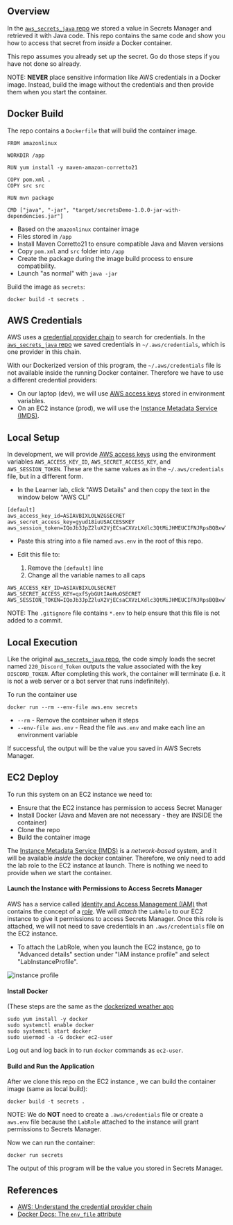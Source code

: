 
## Overview

In the [`aws_secrets_java` repo](https://github.com/cs220s25/aws_secrets_java) we stored a value in Secrets Manager and retrieved it with Java code.  This repo contains the same code and show you how to access that secret from *inside* a Docker container.

This repo assumes you already set up the secret.  Go do those steps if you have not done so already.

NOTE:  **NEVER** place sensitive information like AWS credentials in a Docker image.  Instead, build the image without the credentials and then provide them when you start the container.

## Docker Build

The repo contains a `Dockerfile` that will build the container image.

```
FROM amazonlinux

WORKDIR /app

RUN yum install -y maven-amazon-corretto21

COPY pom.xml .
COPY src src

RUN mvn package

CMD ["java", "-jar", "target/secretsDemo-1.0.0-jar-with-dependencies.jar"]
```

* Based on the `amazonlinux` container image
* Files stored in `/app`
* Install Maven Corretto21 to ensure compatible Java and Maven versions
* Copy `pom.xml` and `src` folder into `/app`
* Create the package during the image build process to ensure compatibility.
* Launch "as normal" with `java -jar`


Build the image as `secrets`:

```
docker build -t secrets .
```



## AWS Credentials

AWS uses a [credential provider chain](https://docs.aws.amazon.com/sdkref/latest/guide/standardized-credentials.html#credentialProviderChain) to search for credentials.  In the [`aws_secrets_java` repo](https://github.com/cs220s25/aws_secrets_java) we saved credentials in `~/.aws/credentials`, which is one provider in this chain.

With our Dockerized version of this program, the `~/.aws/credentials` file is not available inside the running Docker container.  Therefore we have to use a different credential providers:

* On our laptop (dev), we will use [AWS access keys](https://docs.aws.amazon.com/sdkref/latest/guide/feature-static-credentials.html) stored in environment variables.
* On an EC2 instance (prod), we will use the [Instance Metadata Service (IMDS)](https://docs.aws.amazon.com/sdkref/latest/guide/feature-imds-credentials.html).

## Local Setup

In development, we will provide [AWS access keys](https://docs.aws.amazon.com/sdkref/latest/guide/feature-static-credentials.html) using the environment variables `AWS_ACCESS_KEY_ID`, `AWS_SECRET_ACCESS_KEY`, and `AWS_SESSION_TOKEN`.  These are the same values as in the `~/.aws/credentials` file, but in a different form.


* In the Learner lab, click "AWS Details" and then copy the text in the window below "AWS CLI"

```
[default]
aws_access_key_id=ASIAVBIXLOLWZGSECRET
aws_secret_access_key=gyud18iuUSACCESSKEY
aws_session_token=IQoJb3JpZ2luX2VjECsaCXVzLXdlc3QtMiJHMEUCIFNJRpsBQBxwT+nRg1vX7xAFN7zSmvU/OvW9kbS9M1lFAiEAt3PQREALLY_LONG_TOKEN
```

* Paste this string into a file named `aws.env` in the root of this repo.

* Edit this file to:

  1. Remove the `[default]` line
  2. Change all the variable names to all caps


```
AWS_ACCESS_KEY_ID=ASIAVBIXLOLSECRET
AWS_SECRET_ACCESS_KEY=qxfSybGUtIAeHuOSECRET
AWS_SESSION_TOKEN=IQoJb3JpZ2luX2VjECsaCXVzLXdlc3QtMiJHMEUCIFNJRpsBQBxwT+nRg1vX7xAFN7zSmvU/OvW9kbS9M1lFAiEAt3PQREALLY_LONG_TOKEN
```
  
NOTE:  The `.gitignore` file contains `*.env` to help ensure that this file is not added to a commit.



## Local Execution

Like the original [`aws_secrets_java` repo](https://github.com/cs220s25/aws_secrets_java), the code simply loads the secret named `220_Discord_Token` outputs the value associated with the key `DISCORD_TOKEN`.  After completing this work, the container will terminate (i.e. it is not a web server or a bot server that runs indefinitely).


To run the container use

```
docker run --rm --env-file aws.env secrets
```

* `--rm` - Remove the container when it steps
* `--env-file aws.env` - Read the file `aws.env` and make each line an environment variable

If successful, the output will be the value you saved in AWS Secrets Manager.



## EC2 Deploy


To run this system on an EC2 instance we need to:

* Ensure that the EC2 instance has permission to access Secret Manager
* Install Docker (Java and Maven are not necessary - they are INSIDE the container)
* Clone the repo
* Build the container image


The [Instance Metadata Service (IMDS)](https://docs.aws.amazon.com/sdkref/latest/guide/feature-imds-credentials.html) is a *network-based* system, and it will be available *inside* the docker container.  Therefore, we only need to add the lab role to the EC2 instance at launch.  There is nothing we need to provide when we start the container.

#### Launch the Instance with Permissions to Access Secrets Manager


AWS has a service called [Identity and Access Management (IAM)](https://docs.aws.amazon.com/iam/) that contains the concept of a [*role*](https://docs.aws.amazon.com/IAM/latest/UserGuide/id_roles.html).  We will *attach* the `LabRole` to our EC2 instance to give it permissions to access Secrets Manager.  Once this role is attached, we will not need to save credentials in an `.aws/credentials` file on the EC2 instance.

* To attach the LabRole, when you launch the EC2 instance, go to "Advanced details" section under "IAM instance profile" and select "LabInstanceProfile".


![instance profile](https://i.ibb.co/Y7KH8qbD/f32cc23777f7.png)


#### Install Docker

(These steps are the same as the [dockerized weather app](https://github.com/cs220s25/dockerized_weather_app)

```
sudo yum install -y docker
sudo systemctl enable docker
sudo systemctl start docker
sudo usermod -a -G docker ec2-user
```

Log out and log back in to run `docker` commands as `ec2-user`.



#### Build and Run the Application

After we clone this repo on the EC2 instance , we can build the container image (same as local build):

```
docker build -t secrets .
```

NOTE:  We do **NOT** need to create a `.aws/credentials` file or create a `aws.env` file because the `LabRole` attached to the instance will grant permissions to Secrets Manager.


Now we can run the container:


```
docker run secrets
```

The output of this program will be the value you stored in Secrets Manager.




## References

* [AWS: Understand the credential provider chain](https://docs.aws.amazon.com/sdkref/latest/guide/standardized-credentials.html#credentialProviderChain)
* [Docker Docs: The `env_file` attribute](https://docs.docker.com/compose/how-tos/environment-variables/set-environment-variables/#use-the-env_file-attribute)
